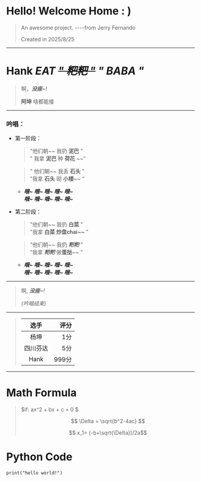 # Hello! Welcome Home : )

> An awesome project. ----from Jerry Fernando  
>
> Created in 2025/8/25 
  
---
# **Hank** *EAT* ~~*" 粑粑 "*~~ ***" BABA "***
>啊，***没座**~!*  
>
>**阿坤** 啥都能接   

---
### 吟唱： 
* 第一阶段： 
    >"他们朝~~ 我扔 **泥巴** "  
     >" 我拿 **泥巴** 种 **荷花** ~~“  

    >" 他们朝~~ 我丢 **石头** "  
     >"我拿 **石头** 砌 **小楼**~~ “  

  * ***哦~ 哦~ 哦~ 哦~ 哦~***  
    ***哦~ 哦~ 哦~ 哦~ 哦~***

* 第二阶段：
    >"他们朝~~ 我扔 **白菜** "  
    >"我拿 **白菜 炒盘chai~~** "

    >"他们朝~~ 我扔 ***粑粑*** "  
    >“我拿 ***粑粑*** 做**蛋挞**~~ ”  

    * ***哦~ 哦~ 哦~ 哦~ 哦~***  
      ***哦~ 哦~ 哦~ 哦~ 哦~***

---
> 啊, ***没座**~!*  
>
> *(吟唱结束)*

---

> |  选手  |  评分  |
> |:-:|-:|
>|杨坤       |    1分|
>|四川芬达   |    5分|
>|Hank      |  999分| 




---

# Math Formula
> $if:  ax^2 + bx + c = 0 $  
>
> $$ \Delta = \sqrt{b^2-4ac} $$
>
> $$ x_1= (-b+\sqrt{\Delta})/2a$$

# Python Code
``` 
print("hello world!") 
```